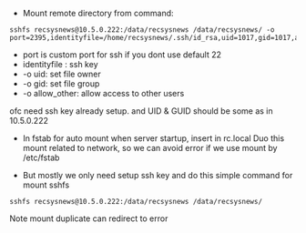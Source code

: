 - Mount remote directory from command:
```
sshfs recsysnews@10.5.0.222:/data/recsysnews /data/recsysnews/ -o port=2395,identityfile=/home/recsysnews/.ssh/id_rsa,uid=1017,gid=1017,allow_other
```

+ port is custom port for ssh if you dont use default 22
+ identityfile : ssh key
+ -o uid: set file owner
+ -o gid: set file group
+ -o allow_other: allow access to other users

ofc need ssh key already setup.  and UID & GUID should be some as in 10.5.0.222

- In fstab for auto mount when server startup, insert in rc.local
Duo this mount related to network, so we can avoid error if we use mount by /etc/fstab

- But mostly we only need setup ssh key and do this simple command for mount sshfs
```
sshfs recsysnews@10.5.0.222:/data/recsysnews /data/recsysnews/ 
```
Note mount duplicate can redirect to error
